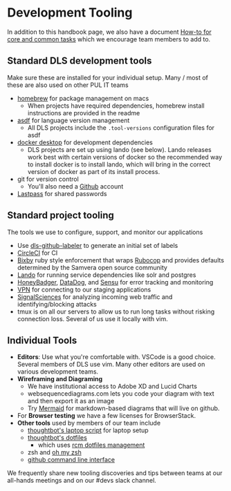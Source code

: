 # Development Tooling

In addition to this handbook page, we also have a document [How-to for core and
common
tasks](https://docs.google.com/document/d/1PRgujNUnLNklfXjWeQ4TeyxG3sULDCVfKR1x29HH9j0/edit#) which we encourage team members to add to.

## Standard DLS development tools
Make sure these are installed for your individual setup. Many / most of these are also used on other PUL IT teams

* [homebrew](https://brew.sh/) for package management on macs
  * When projects have required dependencies, homebrew install instructions are provided in the readme
* [asdf](https://asdf-vm.com/) for language version management
  * All DLS projects include the `.tool-versions` configuration files for asdf
* [docker desktop](https://www.docker.com/products/docker-desktop/) for development dependencies
  * DLS projects are set up using lando (see below). Lando releases work best with certain versions of docker so the recommended way to install docker is to install lando, which will bring in the correct version of docker as part of its install process.
* git for version control
  * You'll also need a [Github](https://github.com/pulibrary) account
* [Lastpass](https://informationsecurity.princeton.edu/LastPass) for shared passwords

## Standard project tooling

The tools we use to configure, support, and monitor our applications

* Use [dls-github-labeler](https://github.com/pulibrary/dls-github-labeler) to generate an initial set of labels
* [CircleCI](https://circleci.com/gh/pulibrary) for CI
* [Bixby](https://github.com/samvera-labs/bixby) ruby style enforcement that wraps [Rubocop](https://github.com/bbatsov/rubocop) and provides defaults determined by the Samvera open source community
* [Lando](https://lando.dev/) for running service dependencies like solr and postgres
* [HoneyBadger](https://www.honeybadger.io/), [DataDog](https://app.datadoghq.com/), and [Sensu](https://lib-monitor.princeton.edu/dashboard) for error tracking and monitoring
* [VPN](https://princeton.service-now.com/snap?sys_id=6023&id=kb_article) for connecting to our staging applications
* [SignalSciences](https://dashboard.signalsciences.net/) for analyzing incoming web traffic and identifying/blocking attacks
* tmux is on all our servers to allow us to run long tasks without risking
  connection loss. Several of us use it locally with vim.

## Individual Tools

* __Editors__: Use what you're comfortable with. VSCode is a good choice. Several members of DLS use vim. Many other editors are used on various development teams.
* __Wireframing and Diagraming__
  * We have institutional access to Adobe XD and Lucid Charts
  * websequencediagrams.com lets you code your diagram with text and then export
    it as an image
  * Try [Mermaid](https://github.blog/2022-02-14-include-diagrams-markdown-files-mermaid/) for markdown-based diagrams that will live on github.
* For __Browser testing__ we have a few licenses for BrowserStack.
* __Other tools__ used by members of our team include
  * [thoughtbot's laptop script](https://github.com/thoughtbot/laptop) for laptop setup
  * [thoughtbot's dotfiles](https://github.com/thoughtbot/dotfiles)
    * which uses [rcm dotfiles management](https://github.com/thoughtbot/rcm)
  * zsh and [oh my zsh](https://ohmyz.sh/)
  * [github command line interface](https://github.com/cli/cli)

We frequently share new tooling discoveries and tips between teams at our all-hands
meetings and on our #devs slack channel.

